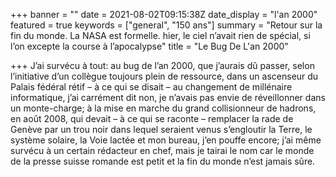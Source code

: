 +++
banner = ""
date = 2021-08-02T09:15:38Z
date_display = "l'an 2000"
featured = true
keywords = ["general", "150 ans"]
summary = "Retour sur la fin du monde. La NASA est formelle. hier, le ciel n’avait rien de spécial, si l’on excepte la course à l’apocalypse"
title = "Le Bug De L'an 2000"

+++
J’ai survécu à tout: au bug de l’an 2000, que j’aurais dû passer, selon l’initiative d’un collègue toujours plein de ressource, dans un ascenseur du Palais fédéral rétif – à ce qui se disait – au changement de millénaire informatique, j’ai carrément dit non, je n’avais pas envie de réveillonner dans un monte-charge; à la mise en marche du grand collisionneur de hadrons, en août 2008, qui devait – à ce qui se raconte – remplacer la rade de Genève par un trou noir dans lequel seraient venus s’engloutir la Terre, le système solaire, la Voie lactée et mon bureau, j’en pouffe encore; j’ai même survécu à un certain rédacteur en chef, mais je tairai le nom car le monde de la presse suisse romande est petit et la fin du monde n’est jamais sûre.